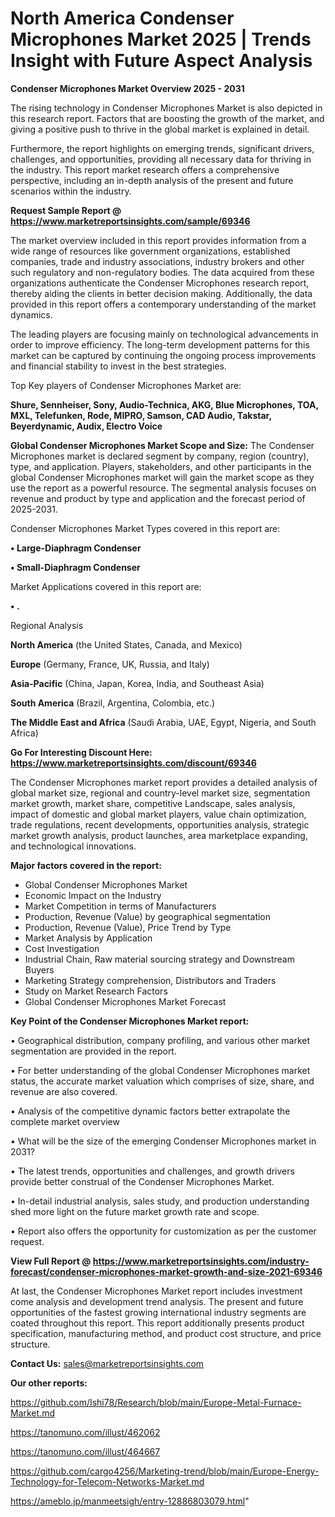 # North America Condenser Microphones Market 2025 | Trends Insight with Future Aspect Analysis

<Strong> Condenser Microphones Market Overview 2025 - 2031</strong>

The rising technology in Condenser Microphones Market is also depicted in this research report. Factors that are boosting the growth of the market, and giving a positive push to thrive in the global market is explained in detail.

Furthermore, the report highlights on emerging trends, significant drivers, challenges, and opportunities, providing all necessary data for thriving in the industry. This report market research offers a comprehensive perspective, including an in-depth analysis of the present and future scenarios within the industry.

<strong>Request Sample Report @ <a href=https://www.marketreportsinsights.com/sample/69346>https://www.marketreportsinsights.com/sample/69346</a></strong>

The market overview included in this report provides information from a wide range of resources like government organizations, established companies, trade and industry associations, industry brokers and other such regulatory and non-regulatory bodies. The data acquired from these organizations authenticate the Condenser Microphones research report, thereby aiding the clients in better decision making. Additionally, the data provided in this report offers a contemporary understanding of the market dynamics.

The leading players are focusing mainly on technological advancements in order to improve efficiency. The long-term development patterns for this market can be captured by continuing the ongoing process improvements and financial stability to invest in the best strategies.

Top Key players of Condenser Microphones Market are:

<strong>Shure, Sennheiser, Sony, Audio-Technica, AKG, Blue Microphones, TOA, MXL, Telefunken, Rode, MIPRO, Samson, CAD Audio, Takstar, Beyerdynamic, Audix, Electro Voice</strong>

<strong><b>Global Condenser Microphones Market Scope and Size:</b></strong>
The Condenser Microphones market is declared segment by company, region (country), type, and application. Players, stakeholders, and other participants in the global Condenser Microphones market will gain the market scope as they use the report as a powerful resource. The segmental analysis focuses on revenue and product by type and application and the forecast period of 2025-2031.

Condenser Microphones Market Types covered in this report are:

<strong>• Large-Diaphragm Condenser

• Small-Diaphragm Condenser</strong>

Market Applications covered in this report are:

<strong>• .</strong> 

Regional Analysis

<strong>North America</strong> (the United States, Canada, and Mexico)

<strong>Europe</strong> (Germany, France, UK, Russia, and Italy)

<strong>Asia-Pacific</strong> (China, Japan, Korea, India, and Southeast Asia)

<strong>South America</strong> (Brazil, Argentina, Colombia, etc.)

<strong>The Middle East and Africa</strong> (Saudi Arabia, UAE, Egypt, Nigeria, and South Africa)

<strong>Go For Interesting Discount Here: <a href=https://www.marketreportsinsights.com/discount/69346>https://www.marketreportsinsights.com/discount/69346</a></strong>

The Condenser Microphones market report provides a detailed analysis of global market size, regional and country-level market size, segmentation market growth, market share, competitive Landscape, sales analysis, impact of domestic and global market players, value chain optimization, trade regulations, recent developments, opportunities analysis, strategic market growth analysis, product launches, area marketplace expanding, and technological innovations.

<strong><b>Major factors covered in the report:</b></strong>
<ul>
  <li>Global Condenser Microphones Market </li>
  <li>Economic Impact on the Industry</li>
  <li>Market Competition in terms of Manufacturers</li>
  <li>Production, Revenue (Value) by geographical segmentation</li>
  <li>Production, Revenue (Value), Price Trend by Type</li>
  <li>Market Analysis by Application</li>
  <li>Cost Investigation</li>
  <li>Industrial Chain, Raw material sourcing strategy and Downstream Buyers</li>
  <li>Marketing Strategy comprehension, Distributors and Traders</li>
  <li>Study on Market Research Factors</li>
  <li>Global Condenser Microphones Market Forecast</li>
</ul>

<strong><b>Key Point of the Condenser Microphones Market report:</b></strong>

• Geographical distribution, company profiling, and various other market segmentation are provided in the report.

• For better understanding of the global Condenser Microphones market status, the accurate market valuation which comprises of size, share, and revenue are also covered.

• Analysis of the competitive dynamic factors better extrapolate the complete market overview

• What will be the size of the emerging Condenser Microphones market in 2031?

• The latest trends, opportunities and challenges, and growth drivers provide better construal of the Condenser Microphones Market.

• In-detail industrial analysis, sales study, and production understanding shed more light on the future market growth rate and scope.

• Report also offers the opportunity for customization as per the customer request.

<strong><b>View Full Report @ <a href=https://www.marketreportsinsights.com/industry-forecast/condenser-microphones-market-growth-and-size-2021-69346>https://www.marketreportsinsights.com/industry-forecast/condenser-microphones-market-growth-and-size-2021-69346</a></b></strong>


At last, the Condenser Microphones Market report includes investment come analysis and development trend analysis. The present and future opportunities of the fastest growing international industry segments are coated throughout this report. This report additionally presents product specification, manufacturing method, and product cost structure, and price structure.

<strong>Contact Us:</strong>
sales@marketreportsinsights.com

<strong>Our other reports:</strong>

<a href=https://github.com/Ishi78/Research/blob/main/Europe-Metal-Furnace-Market.md>https://github.com/Ishi78/Research/blob/main/Europe-Metal-Furnace-Market.md</a>

<a href=https://tanomuno.com/illust/462062>https://tanomuno.com/illust/462062</a>

<a href=https://tanomuno.com/illust/464667>https://tanomuno.com/illust/464667</a>

<a href=https://github.com/cargo4256/Marketing-trend/blob/main/Europe-Energy-Technology-for-Telecom-Networks-Market.md>https://github.com/cargo4256/Marketing-trend/blob/main/Europe-Energy-Technology-for-Telecom-Networks-Market.md</a>

<a href=https://ameblo.jp/manmeetsigh/entry-12886803079.html>https://ameblo.jp/manmeetsigh/entry-12886803079.html</a>"
